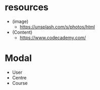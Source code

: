# resources
- (image)
	- https://unsplash.com/s/photos/html
- (Content)
	- https://www.codecademy.com/

# Modal
- User
- Centre
- Course